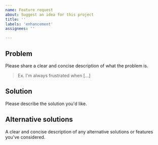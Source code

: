 ```yaml
---
name: Feature request
about: Suggest an idea for this project
title: ''
labels: 'enhancement'
assignees: ''

---
```


## Problem

Please share a clear and concise description of what the problem is. 

> Ex. I'm always frustrated when [...]

## Solution

Please describe the solution you'd like. 

## Alternative solutions

A clear and concise description of any alternative solutions or features you've considered.
